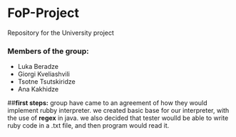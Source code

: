 # FoP-Project
Repository for the University project

### Members of the group:
- Luka Beradze
- Giorgi Kveliashvili
- Tsotne Tsutskiridze
- Ana Kakhidze

##__first steps:__
group have came to an agreement of how they would implement rubby interpreter.
we created basic base for our interpreter, with the use of **regex** in java.
we also decided that tester woulld be able to write ruby code in a .txt file, and then program would read it.
